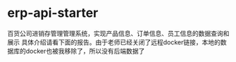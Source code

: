 # erp-api-starter
百货公司进销存管理管理系统，实现产品信息、订单信息、员工信息的数据查询和展示
具体介绍请看下面的报告。由于老师已经关闭了远程docker链接，本地的数据库的docker也被我移除了，所以没有后端数据了
